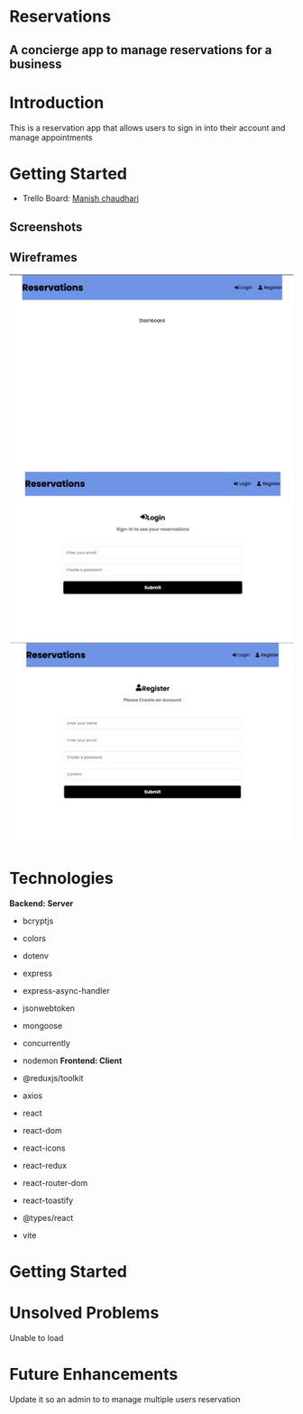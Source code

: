 # Reservations

## A concierge app to manage reservations for a business

# Introduction

This is a reservation app that allows users to sign in into their account and manage appointments

# Getting Started

- Trello Board: [Manish chaudhari](https://trello.com/invite/b/fp3CPu3k/ATTId3966837b55a2da5dba0bef11b88bd2bF90E63B7/module-3)

## Screenshots

## Wireframes

![Screenshot](/frontend/public/home.png)
![Screenshot](/frontend/public/login.png)
![Screenshot](/frontend/public/register.png)

# Technologies

**Backend: Server**

- bcryptjs
- colors
- dotenv
- express
- express-async-handler
- jsonwebtoken
- mongoose
- concurrently
- nodemon
  **Frontend: Client**

- @reduxjs/toolkit
- axios
- react
- react-dom
- react-icons
- react-redux
- react-router-dom
- react-toastify
- @types/react
- vite

# Getting Started

# Unsolved Problems

Unable to load

# Future Enhancements

Update it so an admin to to manage multiple users reservation
